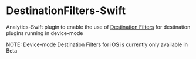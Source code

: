# DestinationFilters-Swift

Analytics-Swift plugin to enable the use of [Destination Filters](https://segment.com/docs/connections/destinations/destination-filters/) for destination plugins running in device-mode

NOTE: Device-mode Destination Filters for iOS is currently only available in Beta
